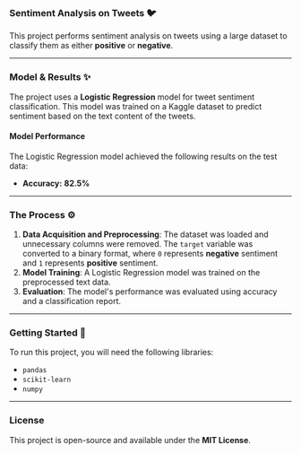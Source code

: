 ### **Sentiment Analysis on Tweets** 🐦

This project performs sentiment analysis on tweets using a large dataset to classify them as either **positive** or **negative**.

---

### **Model & Results** ✨

The project uses a **Logistic Regression** model for tweet sentiment classification. This model was trained on a Kaggle dataset to predict sentiment based on the text content of the tweets.

#### **Model Performance**

The Logistic Regression model achieved the following results on the test data:

* **Accuracy:** **82.5%**

---

### **The Process** ⚙️

1.  **Data Acquisition and Preprocessing**: The dataset was loaded and unnecessary columns were removed. The `target` variable was converted to a binary format, where `0` represents **negative** sentiment and `1` represents **positive** sentiment.
2.  **Model Training**: A Logistic Regression model was trained on the preprocessed text data.
3.  **Evaluation**: The model's performance was evaluated using accuracy and a classification report.

---

### **Getting Started** 🚀

To run this project, you will need the following libraries:

* `pandas`
* `scikit-learn`
* `numpy`

***

### **License**

This project is open-source and available under the **MIT License**.
